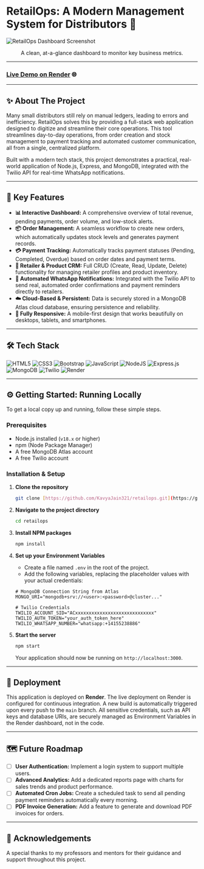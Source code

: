 # RetailOps: A Modern Management System for Distributors 🚀

![RetailOps Dashboard Screenshot](<img width="1336" height="619" alt="image" src="https://github.com/user-attachments/assets/07ffa6ed-67f3-42bb-9348-08f78296a44e" />
)
<p align="center">A clean, at-a-glance dashboard to monitor key business metrics.</p>

---

### **[Live Demo on Render](https://retailops-iq67.onrender.com)** 🌐

---

## ✨ About The Project

Many small distributors still rely on manual ledgers, leading to errors and inefficiency. RetailOps solves this by providing a full-stack web application designed to digitize and streamline their core operations. This tool streamlines day-to-day operations, from order creation and stock management to payment tracking and automated customer communication, all from a single, centralized platform.

Built with a modern tech stack, this project demonstrates a practical, real-world application of Node.js, Express, and MongoDB, integrated with the Twilio API for real-time WhatsApp notifications.

---

## 🎯 Key Features

* **📊 Interactive Dashboard:** A comprehensive overview of total revenue, pending payments, order volume, and low-stock alerts.
* **📦 Order Management:** A seamless workflow to create new orders, which automatically updates stock levels and generates payment records.
* **💳 Payment Tracking:** Automatically tracks payment statuses (Pending, Completed, Overdue) based on order dates and payment terms.
* **👥 Retailer & Product CRM:** Full CRUD (Create, Read, Update, Delete) functionality for managing retailer profiles and product inventory.
* **🤖 Automated WhatsApp Notifications:** Integrated with the Twilio API to send real, automated order confirmations and payment reminders directly to retailers.
* **☁️ Cloud-Based & Persistent:** Data is securely stored in a MongoDB Atlas cloud database, ensuring persistence and reliability.
* **📱 Fully Responsive:** A mobile-first design that works beautifully on desktops, tablets, and smartphones.

---

## 🛠️ Tech Stack

![HTML5](https://img.shields.io/badge/html5-%23E34F26.svg?style=for-the-badge&logo=html5&logoColor=white) ![CSS3](https://img.shields.io/badge/css3-%231572B6.svg?style=for-the-badge&logo=css3&logoColor=white) ![Bootstrap](https://img.shields.io/badge/bootstrap-%238511FA.svg?style=for-the-badge&logo=bootstrap&logoColor=white) ![JavaScript](https://img.shields.io/badge/javascript-%23323330.svg?style=for-the-badge&logo=javascript&logoColor=%23F7DF1E) ![NodeJS](https://img.shields.io/badge/node.js-6DA55F?style=for-the-badge&logo=node.js&logoColor=white) ![Express.js](https://img.shields.io/badge/express.js-%23404d59.svg?style=for-the-badge&logo=express&logoColor=%2361DAFB) ![MongoDB](https://img.shields.io/badge/MongoDB-%234ea94b.svg?style=for-the-badge&logo=mongodb&logoColor=white) ![Twilio](https://img.shields.io/badge/Twilio-F22F46?style=for-the-badge&logo=twilio&logoColor=white) ![Render](https://img.shields.io/badge/Render-%46E3B7.svg?style=for-the-badge&logo=render&logoColor=white)

---

## ⚙️ Getting Started: Running Locally

To get a local copy up and running, follow these simple steps.

### Prerequisites

* Node.js installed (`v18.x` or higher)
* npm (Node Package Manager)
* A free MongoDB Atlas account
* A free Twilio account

### Installation & Setup

1.  **Clone the repository**
    ```sh
    git clone [https://github.com/KavyaJain321/retailops.git](https://github.com/KavyaJain321/retailops.git)
    ```
   

2.  **Navigate to the project directory**
    ```sh
    cd retailops
    ```

3.  **Install NPM packages**
    ```sh
    npm install
    ```

4.  **Set up your Environment Variables**
    * Create a file named `.env` in the root of the project.
    * Add the following variables, replacing the placeholder values with your actual credentials:

    ```env
    # MongoDB Connection String from Atlas
    MONGO_URI="mongodb+srv://<user>:<password>@cluster..."

    # Twilio Credentials
    TWILIO_ACCOUNT_SID="ACxxxxxxxxxxxxxxxxxxxxxxxxxxxxx"
    TWILIO_AUTH_TOKEN="your_auth_token_here"
    TWILIO_WHATSAPP_NUMBER="whatsapp:+14155238886"
    ```

5.  **Start the server**
    ```sh
    npm start
    ```
    Your application should now be running on `http://localhost:3000`.

---

## 🚀 Deployment

This application is deployed on **Render**. The live deployment on Render is configured for continuous integration. A new build is automatically triggered upon every push to the `main` branch. All sensitive credentials, such as API keys and database URIs, are securely managed as Environment Variables in the Render dashboard, not in the code.

---

## 🗺️ Future Roadmap

* [ ] **User Authentication:** Implement a login system to support multiple users.
* [ ] **Advanced Analytics:** Add a dedicated reports page with charts for sales trends and product performance.
* [ ] **Automated Cron Jobs:** Create a scheduled task to send all pending payment reminders automatically every morning.
* [ ] **PDF Invoice Generation:** Add a feature to generate and download PDF invoices for orders.

---

## 🙏 Acknowledgements

A special thanks to my professors and mentors for their guidance and support throughout this project.
